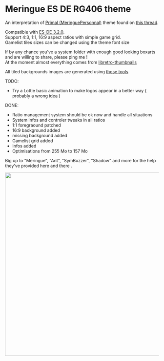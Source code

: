 # Meringue ES DE RG406 theme

An interpretation of [Primal (MeringuePersonnal)](https://www.reddit.com/user/MeringuePersonal3407/) theme found on [this thread](https://www.reddit.com/r/ANBERNIC/comments/1ix9124/my_collection/).<br />

Compatible with [ES-DE 3.2.0](https://es-de.org/).<br>
Support 4:3, 1:1, 16:9 aspect ratios with simple game grid.<br />
Gamelist tiles sizes can be changed using the theme font size <br />

If by any chance you've a system folder with enough good looking boxarts and are willing to share, please ping me !<br />
At the moment almost everything comes from [libretro-thumbnails](https://github.com/libretro-thumbnails/libretro-thumbnails)

All tiled backgrounds images are generated using [those tools](https://github.com/kthod861/Boxart_Project)


TODO: <br />

- Try a Lottie basic animation to make logos appear in a better way ( probably a wrong idea )

DONE: <br />
- Ratio management system should be ok now and handle all situations
- System infos and controler tweaks in all ratios
- 1:1 foregraound patched
- 16:9 background added
- missing background added
- Gamelist grid added
- Infos added
- Optimisations from 255 Mo to 157 Mo

Big up to "Meringue", "Ant", "SymBuzzer", "Shadow" and more for the help they've provided here and there .

<img src="https://github.com/kthod861/Meringue_ES_DE_rg406/blob/main/screen.jpg" width="600" /><br />

